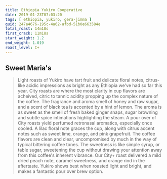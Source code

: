 ```yaml
---
title: Ethiopia Yukiro Cooperative
date: 2019-01-23T07:03:20
tags: [ ethiopia, yukiro, gera-jimma ]
guid: 247a4676-195c-4a62-afbd-51b0e663584e
total_roast: 14m18s
first_crack: 11m18s
start_weight: 1.2
end_weight: 1.019
roast_level: C+
---
```


## Sweet Maria's

> Light roasts of Yukiro have tart fruit and delicate floral notes, citrus-like
> acidic impressions as bright as any Ethiopia we've had so far this year. City
> roasts are where the most clarity in cup flavors are acheived, citric to
> tannic acidity propping up the complex nature of the coffee. The fragrance and
> aroma smell of honey and raw sugar, and a scent of black tea is accented by a
> hint of lemon. The aroma is as sweet as the smell of fresh baked ginger snaps,
> sugar browning and subtle spice intimations highlighting the steam. A pour
> over of City roasts yield perfumed retronasal aromatics, especially once
> cooled. A lilac floral note graces the cup, along with citrus accent notes
> such as sweet lime, orange, and pink grapefruit. The coffee flavors are clean
> and clear, uncompromised by much in the way of typical bittering coffee tones.
> The sweetness is like simple syrup, or table sugar, sweetening the cup without
> drawing your attention away from this coffee's inherent vibrance. Our City+
> roast delivered a mild dried peach note, caramel sweetness, and orange rind in
> the aftertaste. Yukiro shows best when roasted light and bright, and makes a
> fantastic pour over brew option.
